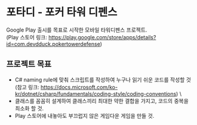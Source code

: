 # 포타디 - 포커 타워 디펜스
Google Play 출시를 목표로 시작한 모바일 타워디펜스 프로젝트.\
(Play 스토어 링크: https://play.google.com/store/apps/details?id=com.devdduck.pokertowerdefense)

## 프로젝트 목표
+ C# naming rule에 맞춰 스크립트를 작성하여 누구나 읽기 쉬운 코드를 작성할 것 \
(참고 링크: https://docs.microsoft.com/ko-kr/dotnet/csharp/fundamentals/coding-style/coding-conventions) \
+ 클래스를 꼼꼼히 설계하여 클래스끼리 최대한 약한 결합을 가지고, 코드의 중복을 최소화 할 것.
+ Play 스토어에 내놓아도 부끄럽지 않은 게임다운 게임을 만들 것.

